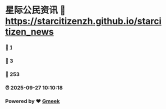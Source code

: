 # 星际公民资讯 :link: https://starcitizenzh.github.io/starcitizen_news 
### :page_facing_up: [1](https://starcitizenzh.github.io/starcitizen_news/tag.html) 
### :speech_balloon: 3 
### :hibiscus: 253 
### :alarm_clock: 2025-09-27 10:10:18 
### Powered by :heart: [Gmeek](https://github.com/Meekdai/Gmeek)
